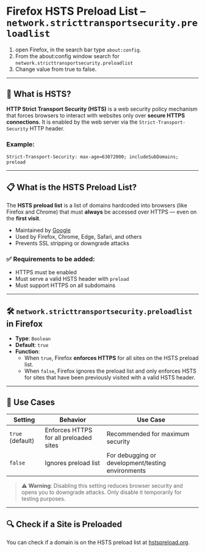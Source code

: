 # Firefox HSTS Preload List – `network.stricttransportsecurity.preloadlist`

1. open Firefox, in the search bar type `about:config`.
2. From the about:config window search for `network.stricttransportsecurity.preloadlist`
3. Change value from true to false.

---

## 🔐 What is HSTS?

**HTTP Strict Transport Security (HSTS)** is a web security policy mechanism that forces browsers to interact with websites only over **secure HTTPS connections**. It is enabled by the web server via the `Strict-Transport-Security` HTTP header.

### Example:
```http
Strict-Transport-Security: max-age=63072000; includeSubDomains; preload
```

---

## 📋 What is the HSTS Preload List?

The **HSTS preload list** is a list of domains hardcoded into browsers (like Firefox and Chrome) that must **always** be accessed over HTTPS — even on the **first visit**.

- Maintained by [Google](https://hstspreload.org)
- Used by Firefox, Chrome, Edge, Safari, and others
- Prevents SSL stripping or downgrade attacks

### ✅ Requirements to be added:
- HTTPS must be enabled
- Must serve a valid HSTS header with `preload`
- Must support HTTPS on all subdomains

---

## 🛠 `network.stricttransportsecurity.preloadlist` in Firefox

- **Type**: `Boolean`
- **Default**: `true`
- **Function**:
  - When `true`, Firefox **enforces HTTPS** for all sites on the HSTS preload list.
  - When `false`, Firefox ignores the preload list and only enforces HSTS for sites that have been previously visited with a valid HSTS header.

---

## 🔄 Use Cases

| Setting | Behavior | Use Case |
|--------|----------|-----------|
| `true` (default) | Enforces HTTPS for all preloaded sites | Recommended for maximum security |
| `false` | Ignores preload list | For debugging or development/testing environments |

> ⚠️ **Warning**: Disabling this setting reduces browser security and opens you to downgrade attacks. Only disable it temporarily for testing purposes.

---

## 🔍 Check if a Site is Preloaded

You can check if a domain is on the HSTS preload list at [hstspreload.org](https://hstspreload.org).


